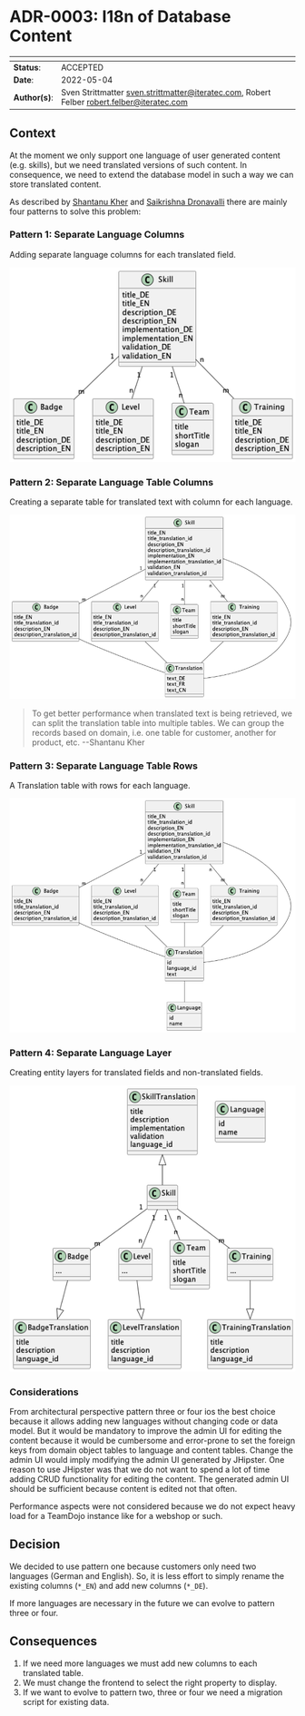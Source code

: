 # ADR-0003: I18n of Database Content

| <!-- -->       | <!-- -->                                                                                       |
|----------------|------------------------------------------------------------------------------------------------|
| **Status**:    | ACCEPTED                                                                                       |
| **Date**:      | 2022-05-04                                                                                     |
| **Author(s)**: | Sven Strittmatter <sven.strittmatter@iteratec.com>, Robert Felber <robert.felber@iteratec.com> |

## Context

At the moment we only support one language of user generated content (e.g. skills), but we need translated versions of such content. In consequence, we need to extend the database model in such a way we can store translated content.

As described by [Shantanu Kher][blog-localization-ready] and [Saikrishna Dronavalli][blog-l10n-design-patterns] there are mainly four patterns to solve this problem:

### Pattern 1: Separate Language Columns

Adding separate language columns for each translated field.

![](adr_0003/pattern_one_separate_language_columns.png)

### Pattern 2: Separate Language Table Columns

Creating a separate table for translated text with column for each language.

![](adr_0003/pattern_two_separate_language_table_colums.png)

> To get better performance when translated text is being retrieved, we can split the translation table into multiple tables. We can group the records based on domain, i.e. one table for customer, another for product, etc. --Shantanu Kher

### Pattern 3: Separate Language Table Rows

A Translation table with rows for each language.

![](adr_0003/pattern_three_separate_language_table_rows.png)

### Pattern 4: Separate Language Layer

Creating entity layers for translated fields and non-translated fields.

![](adr_0003/pattern_four_separate_language_layer.png)

### Considerations

From architectural perspective pattern three or four ios the best choice because it allows adding new languages without changing code or data model. But it would be mandatory to improve the admin UI for editing the content because it would be cumbersome and error-prone to set the foreign keys from domain object tables to language and content tables. Change the admin UI would imply modifying the admin UI generated by JHipster. One reason to use JHipster was that we do not want to spend a lot of time adding CRUD functionality for editing the content. The generated admin UI should be sufficient because content is edited not that often.

Performance aspects were not considered because we do not expect heavy load for a TeamDojo instance like for a webshop or such.

## Decision

We decided to use pattern one because customers only need two languages (German and English). So, it is less effort to simply rename the existing columns (`*_EN`) and add new columns (`*_DE`).

If more languages are necessary in the future we can evolve to pattern three or four.

## Consequences

1. If we need more languages we must add new columns to each translated table.
2. We must change the frontend to select the right property to display.
3. If we want to evolve to pattern two, three or four we need a migration script for existing data.

[blog-localization-ready]: https://www.vertabelo.com/blog/data-modeling-for-multiple-languages-how-to-design-a-localization-ready-system/
[blog-l10n-design-patterns]: https://medium.com/walkin/database-internationalization-i18n-localization-l10n-design-patterns-94ff372375c6
